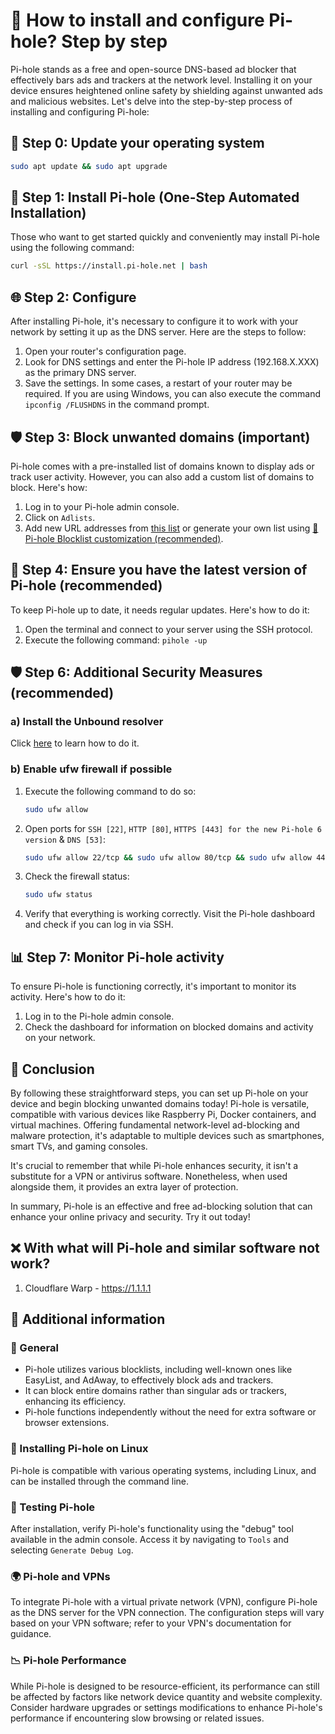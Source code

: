 <!-- SEO DATA FOR BLOCKLIST.SEIFNEK.NET
* Title       : Step-by-Step Guide: How to Install and Configure Pi-hole for your network
* Description : Discover the step-by-step process to install and configure Pi-hole, the open-source DNS-based ad blocker. Enhance online safety by blocking unwanted ads and trackers at the network level.
* Tags        : pi-hole, ad blocking, network-level security, internet privacy, open-source software, online advertising, malware protection, device compatibility, Raspberry Pi, Docker containers, cybersecurity tips, ad-blocker setup, DNS configuration, network monitoring, software updates, Unbound resolver, ufw firewall, SSH protocol, VPN integration, antivirus software, ad-blocker efficiency, performance optimization, website complexity, blocklists, EasyList, AdAway, DNS server configuration
* Canonical   : /viewer/tutorials/How_to_install_Pi-hole
-->

# 🍒 How to install and configure Pi-hole? Step by step
Pi-hole stands as a free and open-source DNS-based ad blocker that effectively bars ads and trackers at the network level.
Installing it on your device ensures heightened online safety by shielding against unwanted ads and malicious websites.
Let's delve into the step-by-step process of installing and configuring Pi-hole:

## 🔧 Step 0: Update your operating system
```bash
sudo apt update && sudo apt upgrade
```

## 🔧 Step 1: Install Pi-hole (One-Step Automated Installation)
Those who want to get started quickly and conveniently may install Pi-hole using the following command:
```bash
curl -sSL https://install.pi-hole.net | bash
```

## 🌐 Step 2: Configure
After installing Pi-hole, it's necessary to configure it to work with your network by setting it up as the DNS server.
Here are the steps to follow:
1. Open your router's configuration page.
2. Look for DNS settings and enter the Pi-hole IP address (192.168.X.XXX) as the primary DNS server.
3. Save the settings. In some cases, a restart of your router may be required. If you are using Windows, you can also execute the command `ipconfig /FLUSHDNS` in the command prompt.

## 🛡️ Step 3: Block unwanted domains (important)
Pi-hole comes with a pre-installed list of domains known to display ads or track user activity.
However, you can also add a custom list of domains to block. Here's how:
1. Log in to your Pi-hole admin console.
2. Click on `Adlists`.
3. Add new URL addresses from [this list](../lists/md/Pi-hole.md) or generate your own list using [🍒 Pi-hole Blocklist customization (recommended)](https://sefinek.net/blocklist-generator/pihole).

## 🔄 Step 4: Ensure you have the latest version of Pi-hole (recommended)
To keep Pi-hole up to date, it needs regular updates. Here's how to do it:
1. Open the terminal and connect to your server using the SSH protocol.
2. Execute the following command: `pihole -up`

## 🛡️ Step 6: Additional Security Measures (recommended)
### a) Install the Unbound resolver
Click [here](./How%20to%20install%20Unbound%20for%20Pi-hole.md) to learn how to do it.

### b) Enable ufw firewall if possible
1. Execute the following command to do so:
    ```bash
    sudo ufw allow
    ```
2. Open ports for `SSH [22]`, `HTTP [80]`, `HTTPS [443] for the new Pi-hole 6 version` & `DNS [53]`:
    ```bash
    sudo ufw allow 22/tcp && sudo ufw allow 80/tcp && sudo ufw allow 443/tcp && sudo ufw allow 53
    ```
3. Check the firewall status:
    ```bash
    sudo ufw status
    ```
4. Verify that everything is working correctly. Visit the Pi-hole dashboard and check if you can log in via SSH.

## 📊 Step 7: Monitor Pi-hole activity
To ensure Pi-hole is functioning correctly, it's important to monitor its activity. Here's how to do it:
1. Log in to the Pi-hole admin console.
2. Check the dashboard for information on blocked domains and activity on your network.

## 📝 Conclusion
By following these straightforward steps, you can set up Pi-hole on your device and begin blocking unwanted domains today!
Pi-hole is versatile, compatible with various devices like Raspberry Pi, Docker containers, and virtual machines.
Offering fundamental network-level ad-blocking and malware protection, it's adaptable to multiple devices such as smartphones, smart TVs, and gaming consoles.

It's crucial to remember that while Pi-hole enhances security, it isn't a substitute for a VPN or antivirus software.
Nonetheless, when used alongside them, it provides an extra layer of protection.

In summary, Pi-hole is an effective and free ad-blocking solution that can enhance your online privacy and security. Try it out today!


## ❌ With what will Pi-hole and similar software not work?
1. Cloudflare Warp - https://1.1.1.1


## 📌 Additional information
### 🌠 General
- Pi-hole utilizes various blocklists, including well-known ones like EasyList, and AdAway, to effectively block ads and trackers.
- It can block entire domains rather than singular ads or trackers, enhancing its efficiency.
- Pi-hole functions independently without the need for extra software or browser extensions.

### 🐧 Installing Pi-hole on Linux
Pi-hole is compatible with various operating systems, including Linux, and can be installed through the command line.

### 🚦 Testing Pi-hole
After installation, verify Pi-hole's functionality using the "debug" tool available in the admin console. Access it by navigating to `Tools` and selecting `Generate Debug Log`.

### 🌍 Pi-hole and VPNs
To integrate Pi-hole with a virtual private network (VPN), configure Pi-hole as the DNS server for the VPN connection.
The configuration steps will vary based on your VPN software; refer to your VPN's documentation for guidance.

### 📉 Pi-hole Performance
While Pi-hole is designed to be resource-efficient, its performance can still be affected by factors like network device quantity and website complexity.
Consider hardware upgrades or settings modifications to enhance Pi-hole's performance if encountering slow browsing or related issues.